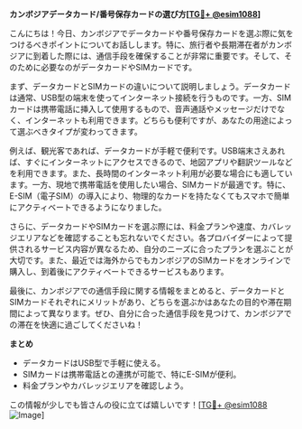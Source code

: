 **カンボジアデータカード/番号保存カードの選び方[[TG💪+ @esim1088](https://t.me/s/esim1088)]**

こんにちは！今日、カンボジアでデータカードや番号保存カードを選ぶ際に気をつけるべきポイントについてお話しします。特に、旅行者や長期滞在者がカンボジアに到着した際には、通信手段を確保することが非常に重要です。そして、そのために必要なのがデータカードやSIMカードです。

まず、データカードとSIMカードの違いについて説明しましょう。データカードは通常、USB型の端末を使ってインターネット接続を行うものです。一方、SIMカードは携帯電話に挿入して使用するもので、音声通話やメッセージだけでなく、インターネットも利用できます。どちらも便利ですが、あなたの用途によって選ぶべきタイプが変わってきます。

例えば、観光客であれば、データカードが手軽で便利です。USB端末さえあれば、すぐにインターネットにアクセスできるので、地図アプリや翻訳ツールなどを利用できます。また、長時間のインターネット利用が必要な場合にも適しています。一方、現地で携帯電話を使用したい場合、SIMカードが最適です。特に、E-SIM（電子SIM）の導入により、物理的なカードを持たなくてもスマホで簡単にアクティベートできるようになりました。

さらに、データカードやSIMカードを選ぶ際には、料金プランや速度、カバレッジエリアなどを確認することも忘れないでください。各プロバイダーによって提供されるサービス内容が異なるため、自分のニーズに合ったプランを選ぶことが大切です。また、最近では海外からでもカンボジアのSIMカードをオンラインで購入し、到着後にアクティベートできるサービスもあります。

最後に、カンボジアでの通信手段に関する情報をまとめると、データカードとSIMカードそれぞれにメリットがあり、どちらを選ぶかはあなたの目的や滞在期間によって異なります。ぜひ、自分に合った通信手段を見つけて、カンボジアでの滞在を快適に過ごしてくださいね！

**まとめ**
- データカードはUSB型で手軽に使える。
- SIMカードは携帯電話との連携が可能で、特にE-SIMが便利。
- 料金プランやカバレッジエリアを確認しよう。

この情報が少しでも皆さんの役に立てば嬉しいです！[[TG💪+ @esim1088](https://t.me/s/esim1088) ![Image](https://i.postimg.cc/Y0z9fWf4/image.png)]